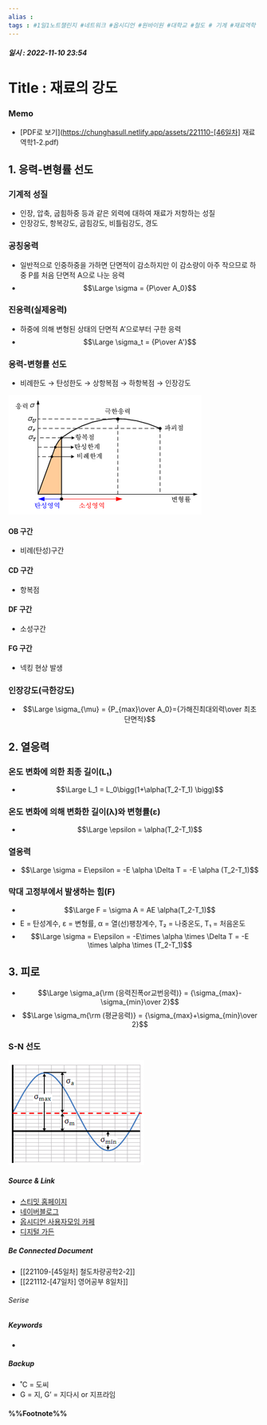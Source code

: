 ```yaml
---
alias : 
tags : #1일1노트챌린지 #네트워크 #옵시디언 #원바이원 #대학교 #철도 # 기계 #재료역학
---
```


##### 일시 : 2022-11-10 23:54

# Title : 재료의 강도

### Memo
- [PDF로 보기](https://chunghasull.netlify.app/assets/221110-[46일차] 재료역학1-2.pdf)

## 1. 응력-변형률 선도

### 기계적 성질
- 인장, 압축, 굽힘하중 등과 같은 외력에 대하여 재료가 저항하는 성질
- 인장강도, 항복강도, 굽힘강도, 비틀림강도, 경도

### 공칭응력
- 일반적으로 인중하중을 가하면 단면적이 감소하지만 이 감소량이 아주 작으므로 하중 P를 처음 단면적 A으로 나눈 응력
- $$\Large \sigma = {P\over A_0}$$

### 진응력(실제응력)
- 하중에 의해 변형된 상태의 단면적 A’으로부터 구한 응력
- $$\Large \sigma_t = {P\over A'}$$

### 응력-변형률 선도
- 비례한도 → 탄성한도 → 상항복점 → 하항복점 → 인장강도
<img src="/assets/image 12.png"/>

#### OB 구간
- 비례(탄성)구간

#### CD 구간
- 항복점

#### DF 구간
- 소성구간

#### FG 구간
- 넥킹 현상 발생

### 인장강도(극한강도)
- $$\Large \sigma_{\mu} = {P_{max}\over A_0}={가해진최대외력\over 최초단면적}$$

## 2. 열응력

### 온도 변화에 의한 최종 길이(L₁)
- $$\Large L_1 = L_0\bigg(1+\alpha(T_2-T_1) \bigg)$$

### 온도 변화에 의해 변화한 길이(λ)와 변형률(ε)
- $$\Large \epsilon = \alpha(T_2-T_1)$$

### 열응력
- $$\Large \sigma = E\epsilon = -E \alpha \Delta T = -E \alpha (T_2-T_1)$$

### 막대 고정부에서 발생하는 힘(F)
- $$\Large F = \sigma A = AE \alpha(T_2-T_1)$$
- E = 탄성계수, ε = 변형률, α = 열(선)팽창계수, T₂ = 나중온도, T₁ = 처음온도
- $$\Large \sigma = E\epsilon = -E\times \alpha \times \Delta T = -E \times \alpha \times (T_2-T_1)$$

## 3. 피로
- $$\Large \sigma_a{\rm (응력진폭or교번응력)} = {\sigma_{max}-\sigma_{min}\over 2}$$
- $$\Large \sigma_m{\rm (평균응력)} = {\sigma_{max}+\sigma_{min}\over 2}$$

### S-N 선도
<img src="/assets/______.png"/>

##### Source & Link
- [스티밋 홈페이지](https://steemit.com/kr-science/@mechmecha/0-2-1-hook-s-law)
- [네이버블로그](https://blog.naver.com/mechanics_98/221364790774)
- [옵시디언 사용자모임 카페](https://cafe.naver.com/obsidianary/2376)
- [디지털 가든](https://chunghasull.netlify.app/221110-46일차-무제)

##### Be Connected Document
- [[221109-[45일차] 철도차량공학2-2]]
- [[221112-[47일차] 영어공부 8일차]]

###### Serise


##### Keywords
- 

##### Backup
- ˚C = 도씨
- G = 지, G’ = 지다시 or 지프라임

#### %%Footnote%%

[^1]: 